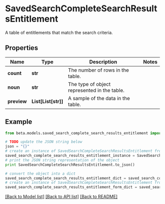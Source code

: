 # SavedSearchCompleteSearchResultsEntitlement

A table of entitlements that match the search criteria.

## Properties
Name | Type | Description | Notes
------------ | ------------- | ------------- | -------------
**count** | **str** | The number of rows in the table. | 
**noun** | **str** | The type of object represented in the table. | 
**preview** | **List[List[str]]** | A sample of the data in the table. | 

## Example

```python
from beta.models.saved_search_complete_search_results_entitlement import SavedSearchCompleteSearchResultsEntitlement

# TODO update the JSON string below
json = "{}"
# create an instance of SavedSearchCompleteSearchResultsEntitlement from a JSON string
saved_search_complete_search_results_entitlement_instance = SavedSearchCompleteSearchResultsEntitlement.from_json(json)
# print the JSON string representation of the object
print SavedSearchCompleteSearchResultsEntitlement.to_json()

# convert the object into a dict
saved_search_complete_search_results_entitlement_dict = saved_search_complete_search_results_entitlement_instance.to_dict()
# create an instance of SavedSearchCompleteSearchResultsEntitlement from a dict
saved_search_complete_search_results_entitlement_form_dict = saved_search_complete_search_results_entitlement.from_dict(saved_search_complete_search_results_entitlement_dict)
```
[[Back to Model list]](../README.md#documentation-for-models) [[Back to API list]](../README.md#documentation-for-api-endpoints) [[Back to README]](../README.md)


